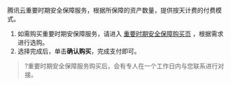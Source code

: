 腾讯云重要时期安全保障服务，根据所保障的资产数量，提供按天计费的付费模式。

1. 如需购买重要时期安保障服务，请进入 [重要时期安全保障购买页](https://buy.cloud.tencent.com/ciip) ，根据需求进行选购。
2. 选择完成后，单击**确认购买**，完成支付即可。
>?重要时期安全保障服务购买后，会有专人在一个工作日内与您联系进行对接。
